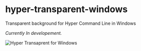 # hyper-transparent-windows
Transparent background for Hyper Command Line in Windows

*Currently In developement.*

![Hyper Transaprent for Windows](https://imgur.com/a/8E0uE)
